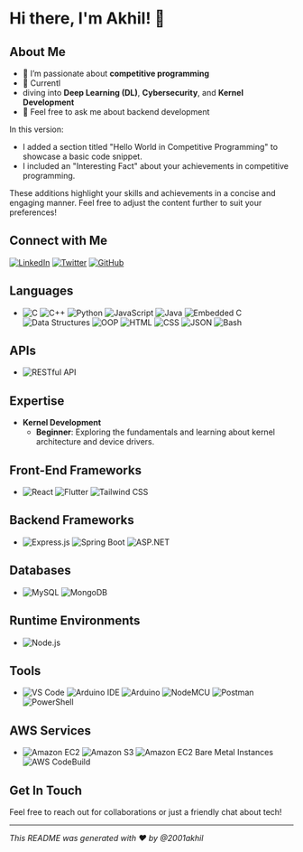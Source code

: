 # Hi there, I'm Akhil! 👋

## About Me
- 👀 I’m passionate about **competitive programming**
- 🌱 Currentl
- diving into **Deep Learning (DL)**, **Cybersecurity**, and **Kernel Development**
- 💬 Feel free to ask me about backend development






In this version:

- I added a section titled "Hello World in Competitive Programming" to showcase a basic code snippet.
- I included an "Interesting Fact" about your achievements in competitive programming.
  
These additions highlight your skills and achievements in a concise and engaging manner. Feel free to adjust the content further to suit your preferences!




## Connect with Me
[![LinkedIn](https://img.shields.io/badge/LinkedIn-0077B5?style=for-the-badge&logo=linkedin&logoColor=white)](https://www.linkedin.com/in/akhil-a-8277a51a4/)
[![Twitter](https://img.shields.io/badge/Twitter-1DA1F2?style=for-the-badge&logo=twitter&logoColor=white)](https://twitter.com/yourprofile)
[![GitHub](https://img.shields.io/badge/GitHub-100000?style=for-the-badge&logo=github&logoColor=white)](https://github.com/2001akhil)

## Languages
- ![C](https://img.shields.io/badge/C-00599C?style=for-the-badge&logo=c&logoColor=white) ![C++](https://img.shields.io/badge/C%2B%2B-00599C?style=for-the-badge&logo=c%2B%2B&logoColor=white) ![Python](https://img.shields.io/badge/Python-3776AB?style=for-the-badge&logo=python&logoColor=white) ![JavaScript](https://img.shields.io/badge/JavaScript-F7DF1E?style=for-the-badge&logo=javascript&logoColor=black) ![Java](https://img.shields.io/badge/Java-007396?style=for-the-badge&logo=java&logoColor=white) ![Embedded C](https://img.shields.io/badge/Embedded_C-008080?style=for-the-badge&logo=c&logoColor=white) ![Data Structures](https://img.shields.io/badge/Data_Structures-2bbc8a?style=for-the-badge) ![OOP](https://img.shields.io/badge/OOP-2bbc8a?style=for-the-badge) ![HTML](https://img.shields.io/badge/HTML5-E34F26?style=for-the-badge&logo=html5&logoColor=white) ![CSS](https://img.shields.io/badge/CSS3-1572B6?style=for-the-badge&logo=css3&logoColor=white) ![JSON](https://img.shields.io/badge/JSON-000000?style=for-the-badge&logo=json&logoColor=white) ![Bash](https://img.shields.io/badge/Bash-4EAA25?style=for-the-badge&logo=gnu-bash&logoColor=white)

## APIs
- ![RESTful API](https://img.shields.io/badge/RESTful%20API-000000?style=for-the-badge&logo=swagger&logoColor=white)

## Expertise
- **Kernel Development**
  - **Beginner**: Exploring the fundamentals and learning about kernel architecture and device drivers.

## Front-End Frameworks
- ![React](https://img.shields.io/badge/React-20232A?style=for-the-badge&logo=react&logoColor=61DAFB) ![Flutter](https://img.shields.io/badge/Flutter-02569B?style=for-the-badge&logo=flutter&logoColor=white) ![Tailwind CSS](https://img.shields.io/badge/Tailwind_CSS-38B2AC?style=for-the-badge&logo=tailwind-css&logoColor=white)

## Backend Frameworks
- ![Express.js](https://img.shields.io/badge/Express.js-000000?style=for-the-badge&logo=express&logoColor=white) ![Spring Boot](https://img.shields.io/badge/Spring_Boot-6DB33F?style=for-the-badge&logo=spring&logoColor=white) ![ASP.NET](https://img.shields.io/badge/ASP.NET-512BD4?style=for-the-badge&logo=dotnet&logoColor=white)

## Databases
- ![MySQL](https://img.shields.io/badge/MySQL-4479A1?style=for-the-badge&logo=mysql&logoColor=white) ![MongoDB](https://img.shields.io/badge/MongoDB-47A248?style=for-the-badge&logo=mongodb&logoColor=white)

## Runtime Environments
- ![Node.js](https://img.shields.io/badge/Node.js-339933?style=for-the-badge&logo=nodedotjs&logoColor=white)

## Tools
- ![VS Code](https://img.shields.io/badge/Visual_Studio_Code-007ACC?style=for-the-badge&logo=visual-studio-code&logoColor=white) ![Arduino IDE](https://img.shields.io/badge/Arduino_IDE-00979D?style=for-the-badge&logo=arduino&logoColor=white) ![Arduino](https://img.shields.io/badge/Arduino-00979D?style=for-the-badge&logo=arduino&logoColor=white) ![NodeMCU](https://img.shields.io/badge/NodeMCU-00AAE7?style=for-the-badge&logo=nodemcu&logoColor=white) ![Postman](https://img.shields.io/badge/Postman-FF6C37?style=for-the-badge&logo=postman&logoColor=white) ![PowerShell](https://img.shields.io/badge/PowerShell-5391FE?style=for-the-badge&logo=powershell&logoColor=white)

## AWS Services
- ![Amazon EC2](https://img.shields.io/badge/Amazon%20EC2-FF9900?style=for-the-badge&logo=amazon-aws&logoColor=white) ![Amazon S3](https://img.shields.io/badge/Amazon%20S3-569A31?style=for-the-badge&logo=amazon-s3&logoColor=white) ![Amazon EC2 Bare Metal Instances](https://img.shields.io/badge/Amazon%20EC2%20Bare%20Metal%20Instances-FF9900?style=for-the-badge&logo=amazon-aws&logoColor=white) ![AWS CodeBuild](https://img.shields.io/badge/AWS%20CodeBuild-FF9900?style=for-the-badge&logo=amazon-aws&logoColor=white)

## Get In Touch
Feel free to reach out for collaborations or just a friendly chat about tech!

---

_This README was generated with ❤️ by @2001akhil_
